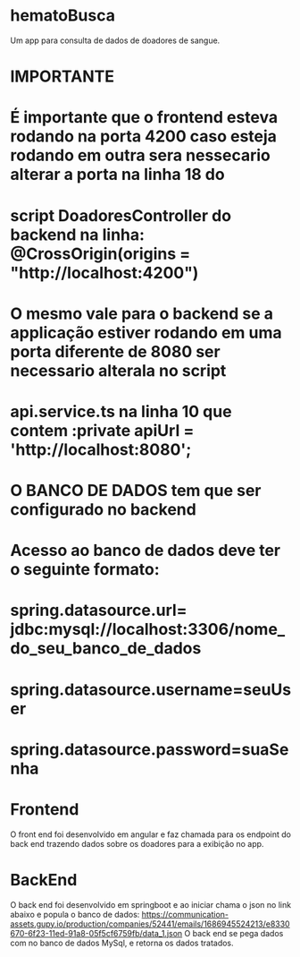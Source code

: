 # hematoBusca
Um app para consulta de dados de doadores de sangue.

# IMPORTANTE
# É importante que o frontend esteva rodando na porta 4200 caso esteja rodando em outra sera nessecario alterar a porta na linha 18 do 
# script DoadoresController do backend na linha: @CrossOrigin(origins = "http://localhost:4200") 
# O mesmo vale para o backend se a applicação estiver rodando em uma porta diferente de 8080 ser necessario alterala no script 
#  api.service.ts na linha 10 que contem :private apiUrl = 'http://localhost:8080';
# O BANCO DE DADOS tem que ser configurado no backend
# Acesso ao banco de dados deve ter o seguinte formato: 
# spring.datasource.url= jdbc:mysql://localhost:3306/nome_do_seu_banco_de_dados
# spring.datasource.username=seuUser
# spring.datasource.password=suaSenha


# Frontend
O front end foi desenvolvido em angular e faz chamada para os endpoint do back end trazendo dados sobre os doadores para a exibição no app.


# BackEnd
O back end foi desenvolvido em springboot e ao iniciar chama o json no link abaixo e popula o banco de dados: 
https://communication-assets.gupy.io/production/companies/52441/emails/1686945524213/e8330670-6f23-11ed-91a8-05f5cf6759fb/data_1.json
O back end se pega dados com no banco de dados MySql, e retorna os dados tratados.

